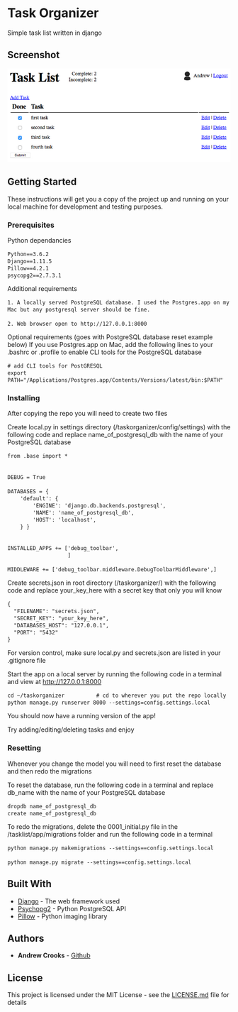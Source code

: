 # Task Organizer

Simple task list written in django


## Screenshot

![Task Organizer Screenshot](/screenshot.jpg?raw=true "Optional Title")


## Getting Started

These instructions will get you a copy of the project up and running on your local machine for development and testing purposes.

### Prerequisites

Python dependancies
```
Python==3.6.2
Django==1.11.5
Pillow==4.2.1
psycopg2==2.7.3.1
```




Additional requirements
```
1. A locally served PostgreSQL database. I used the Postgres.app on my Mac but any postgresql server should be fine.

2. Web browser open to http://127.0.0.1:8000
```


Optional requirements (goes with PostgreSQL database reset example below)
If you use Postgres.app on Mac, add the following lines to your .bashrc or .profile to enable CLI tools for the PostgreSQL database
```
# add CLI tools for PostGRESQL
export PATH="/Applications/Postgres.app/Contents/Versions/latest/bin:$PATH"
```

### Installing

After copying the repo you will need to create two files

Create local.py in settings directory (/taskorganizer/config/settings) with the following code and replace name_of_postgresql_db with the name of your PostgreSQL database
```
from .base import *


DEBUG = True

DATABASES = {
    'default': {
        'ENGINE': 'django.db.backends.postgresql',
        'NAME': 'name_of_postgresql_db',
        'HOST': 'localhost',
    } }


INSTALLED_APPS += ['debug_toolbar',
                   ]

MIDDLEWARE += ['debug_toolbar.middleware.DebugToolbarMiddleware',]
```

Create secrets.json in root directory (/taskorganizer/) with the following code and replace your_key_here with a secret key that only you will know
```
{
  "FILENAME": "secrets.json",
  "SECRET_KEY": "your_key_here",
  "DATABASES_HOST": "127.0.0.1",
  "PORT": "5432"
}
```

For version control, make sure local.py and secrets.json are listed in your .gitignore file

Start the app on a local server by running the following code in a terminal and view at http://127.0.0.1:8000

```
cd ~/taskorganizer          # cd to wherever you put the repo locally
python manage.py runserver 8000 --settings=config.settings.local
```

You should now have a running version of the app!

Try adding/editing/deleting tasks and enjoy


### Resetting

Whenever you change the model you will need to first reset the database and then redo the migrations

To reset the database, run the following code in a terminal and replace db_name with the name of your PostgreSQL database
```
dropdb name_of_postgresql_db
create name_of_postgresql_db
```

To redo the migrations, delete the 0001_initial.py file in the /tasklist/app/migrations folder and run the following code in a terminal
```
python manage.py makemigrations --settings==config.settings.local

python manage.py migrate --settings==config.settings.local
```


## Built With

* [Django](https://docs.djangoproject.com/en/1.11/) - The web framework used
* [Psychopg2](http://initd.org/) - Python PostgreSQL API
* [Pillow](https://python-pillow.org/) - Python imaging library

## Authors

* **Andrew Crooks** - [Github](https://github.com/andrewtcrooks)

## License

This project is licensed under the MIT License - see the [LICENSE.md](LICENSE.md) file for details


